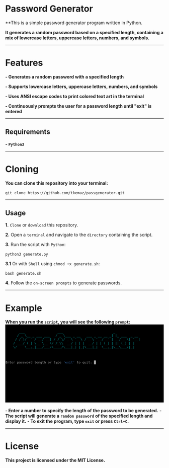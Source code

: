 # Password Generator

**This is a simple password generator program written in Python. 

**It generates a random password based on a specified length, containing a mix of lowercase letters, uppercase letters, numbers, and symbols.**

--------------
# Features

**- Generates a random password with a specified length**

**- Supports lowercase letters, uppercase letters, numbers, and symbols**

**- Uses ANSI escape codes to print colored text art in the terminal**

**- Continuously prompts the user for a password length until "exit" is entered**

--------------
## Requirements

**- `Python3`** 

--------------
# Cloning

**You can clone this repository into your terminal:**

    git clone https://github.com/tkemaz/passgenerator.git

--------------
## Usage

**1.** `Clone` or `download` this repository.

**2.** Open a `terminal` and navigate to the `directory` containing the script.

**3.** Run the script with `Python`:

    python3 generate.py

**3.1** Or with `Shell` using `chmod +x generate.sh`:

    bash generate.sh
    
**4.** Follow the `on-screen prompts` to generate passwords.

--------------
# Example

**When you run the `script`, you will see the following `prompt`:**
![generate](generate.png)

**- Enter a number to specify the length of the password to be generated.**
**- The script will generate a `random password` of the specified length and display it.**
**- To exit the program, type `exit` or press `Ctrl+C`.**

--------------
# License

**This project is licensed under the MIT License.**


